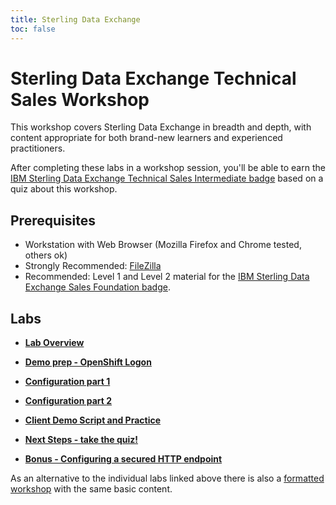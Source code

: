 ```yaml
---
title: Sterling Data Exchange
toc: false
---
```


# Sterling Data Exchange Technical Sales Workshop

This workshop covers Sterling Data Exchange in breadth and depth, with content appropriate for both brand-new learners and experienced practitioners.

After completing these labs in a workshop session, you'll be able to earn the [IBM Sterling Data Exchange Technical Sales Intermediate badge](https://www.credly.com/org/ibm/badge/ibm-sterling-data-exchange-technical-sales-intermediate) based on a quiz about this workshop.

## Prerequisites

- Workstation with Web Browser (Mozilla Firefox and Chrome tested, others ok)
- Strongly Recommended: [FileZilla](https://filezilla-project.org/)
- Recommended: Level 1 and Level 2 material for the [IBM Sterling Data Exchange Sales Foundation badge](https://www.credly.com/org/ibm/badge/ibm-sterling-data-exchange-sales-foundation).

## Labs

- **[Lab Overview](/sterling/docs/overview)**

- **[Demo prep - OpenShift Logon](/sterling/docs/demopreparation-ocplogon/)**

- **[Configuration part 1](/sterling/docs/configurationpart1)**

- **[Configuration part 2](/sterling/docs/configurationpart2)**

- **[Client Demo Script and Practice](/sterling/docs/clientdemonstration)**

- **[Next Steps - take the quiz!](/sterling/docs/nextsteps)**

- **[Bonus - Configuring a secured HTTP endpoint](/sterling/docs/httpadapter)**

As an alternative to the individual labs linked above there is also a [formatted workshop](https://timroster.github.io/SalesEnablement-SterlingDataExchange-L3/) with the same basic content.
